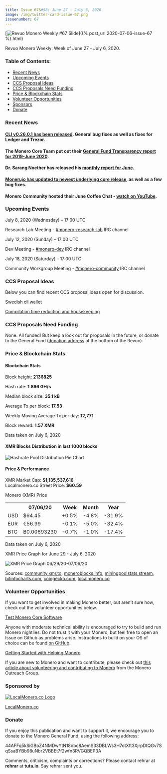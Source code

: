 ```yaml
---
title: Issue 67&#58; June 27 - July 6, 2020
image: /img/twitter-card-issue-67.png
issuenumber: 67
---
```

[<img src="/img/img-issue67.png" alt="Revuo Monero Weekly #67 Slide" class="img-lead">]({% post_url 2020-07-06-issue-67 %}.html)

<p class="text-lead">Revuo Monero Weekly: Week of June 27 - July 6, 2020.</p>
<!--more-->

<h3>Table of Contents:</h3>
<ul class="contents">
    <li><a href="#news">Recent News</a></li>
    <li><a href="#events">Upcoming Events</a></li>
    <li><a href="#ideas">CCS Proposal Ideas</a></li>
    <li><a href="#proposals">CCS Proposals Need Funding</a></li>
    <li><a href="#stats">Price & Blockchain Stats</a></li>
    <li><a href="#volunteer">Volunteer Opportunities</a></li>
    <li><a href="#sponsor">Sponsors</a></li>
    <li><a href="#donate">Donate</a></li>
</ul>

<h3 id="news">Recent News</h3>

<div class="newsbyte">
    <h4><a href="https://www.reddit.com/r/Monero/comments/hindxj/cli_v01601_nitrogen_nebula_released/" target="_blank">CLI v0.26.0.1 has been released</a>. General bug fixes as well as fixes for Ledger and Trezor.</h4>
</div>

<div class="newsbyte">
    <h4>The Monero Core Team put out their <a href="https://web.getmonero.org/2020/06/30/gf-transparency-report.html" target="_blank">General Fund Transparency report for 2019-June 2020</a>.</h4>
</div>

<div class="newsbyte">
    <h4>Dr. Sarang Noether has released his <a href="https://repo.getmonero.org/monero-project/ccs-proposals/-/merge_requests/131#note_10064" target="_blank">monthly report for June</a>.</h4>
</div>

<div class="newsbyte">
    <h4><a href="https://www.reddit.com/r/Monerujo/comments/hm8k00/update_monerujo_v1133_upgrading_to_monero_v01601/" target="_blank">Monerujo has updated to newest underlying core release</a>, as well as a few bug fixes.</h4>
</div>

<div class="newsbyte">
    <h4>Monero Community hosted their June Coffee Chat - <a href="https://youtu.be/MfN1GkkiTtg" target="_blank">watch on YouTube</a>.</h4>
</div>

<h3 id="events">Upcoming Events</h3>

<div class="event">
    <p class="date" markdown="1">July 8, 2020 (Wednesday) – 17:00 UTC</p>
    <p markdown="1">Research Lab Meeting - <a href="irc://chat.freenode.net/#monero-research-lab" target="_blank">#monero-research-lab</a> IRC channel</p>
</div>

<div class="event">
    <p class="date" markdown="1">July 12, 2020 (Sunday) – 17:00 UTC</p>
    <p markdown="1">Dev Meeting - <a href="irc://chat.freenode.net/#monero-dev" target="_blank">#monero-dev</a> IRC channel</p>
</div>

<div class="event">
    <p class="date" markdown="1">July 18, 2020 (Saturday) – 17:00 UTC</p>
    <p markdown="1">Community Workgroup Meeting - <a href="irc://chat.freenode.net/#monero-community" target="_blank">#monero-community</a> IRC channel</p>
</div>

<h3 id="ideas">CCS Proposal Ideas</h3>

<p>Below you can find recent CCS proposal ideas open for discussion.</p>

<div class="proposal">
<p><a href="https://repo.getmonero.org/monero-project/ccs-proposals/-/merge_requests/147" target="_blank">Swedish cli wallet</a></p>
</div>

<div class="proposal">
<p><a href="https://repo.getmonero.org/monero-project/ccs-proposals/-/merge_requests/138" target="_blank">Compilation time reduction and housekeeping</a></p>
</div>

<h3 id="proposals">CCS Proposals Need Funding</h3>

<p>None. All funded! But keep a look out for proposals in the future, or donate to the General Fund (<a href="#donate">donation address</a> at the bottom of the Revuo).</p>

<h3 id="stats">Price & Blockchain Stats</h3>

<h4 class="stat">Blockchain Stats</h4>

<div class="bcstats">
    <p>Block height: <b>2136825</b></p>
    <p>Hash rate: <b>1.866 GH/s</b></p>
    <p>Median block size: <b>35.1 kB</b></p>
    <p>Average Tx per block: <b>17.53</b></p>
    <p>Weekly Moving Average Tx per day: <b>12,771</b></p>
    <p>Block reward: <b>1.57 XMR</b></p>
</div>
<p class="note">Data taken on July 6, 2020</p>

<h4 class="stat">XMR Blocks Distribution in last 1000 blocks</h4>
<p><img src="/img/hashrate-pool-distribution-0706.png" alt="Hashrate Pool Distribution Pie Chart"/></p>

<h4 class="stat">Price & Performance</h4>

<div class="price-intro">XMR Market Cap: <b>$1,135,537,616</b><br>Localmonero.co Street Price: <b>$60.59</b></div>

<p class="table-title">Monero (XMR) Price</p>
<table class="price-table">
  <tr class="row1">
    <th></th>
    <th>07/06/20</th>
    <th>Week</th>
    <th>Month</th>
    <th>Year</th>
  </tr>
  <tr>
    <td data-th="XMR to">USD</td>
    <td data-th="07/06/20">$64.45</td>
    <td data-th="Week" class="green">+0.5%</td>
    <td data-th="Month" class="red">-4.8%</td>
    <td data-th="Year" class="red">-31.9%</td>
  </tr>
  <tr class="row3">
    <td data-th="XMR to">EUR</td>
    <td data-th="07/06/20">€56.99</td>
    <td data-th="Week" class="red">-0.1%</td>
    <td data-th="Month" class="red">-5.0%</td>
    <td data-th="Year" class="red">-32.4%</td>
  </tr>
  <tr>
    <td data-th="XMR to">BTC</td>
    <td data-th="07/06/20">B0.00693230</td>
    <td data-th="Week" class="red">-0.7%</td>
    <td data-th="Month" class="red">-1.0%</td>
    <td data-th="Year" class="red">-17.4%</td>
  </tr>
</table>
<p class="note">Data taken on July 6, 2020</p>

<p class="table-title">XMR Price Graph for June 29 - July 6, 2020</p>

![XMR Price Graph 06/29/20-07/06/20](/img/weekly-chart-0706.png "XMR Price Graph 06/30/20-07/06/20") 

Sources: <a href="https://community.xmr.to/explorer/mainnet/" target="_blank">community.xmr.to</a>, <a href="https://moneroblocks.info/stats/transaction-stats" target="_blank">moneroblocks.info</a>, <a href="https://miningpoolstats.stream/monero" target="_blank">miningpoolstats.stream</a>, <a href="https://bitinfocharts.com/monero/" target="_blank">bitinfocharts.com</a>, <a href="https://www.coingecko.com/" target="_blank">coingecko.com</a>, <a href="https://localmonero.co/" target="_blank">localmonero.co</a>

<h3 id="volunteer">Volunteer Opportunities</h3>

<p>If you want to get involved in making Monero better, but aren’t sure how, check out the volunteer opportunities below.</p>

<div class="newsbyte">
    <p class="date"><a href="https://github.com/monero-project/monero" target="_blank">Test Monero Core Software</a></p>
    <p>Anyone with moderate technical ability is encouraged to try to build and run Monero nightlies. Do not trust it with your Monero, but feel free to open an Issue on Github as problems arise. Instructions to build on your OS of choice can be found <a href="https://github.com/monero-project/monero#compiling-monero-from-source" target="_blank">on GitHub</a>. </p>
</div>

<div class="newsbyte">
    <p class="date"><a href="https://github.com/monero-project/monero" target="_blank">Getting Started with Helping Monero</a></p>
    <p>If you are new to Monero and want to contribute, please check out <a href="https://www.monerooutreach.org/stories/getting-started-helping-monero.php" target="_blank">this article about volunteering and contributing to Monero</a> from the Monero Outreach Group. </p>
</div>

<h3 id="sponsor">Sponsored by</h3>

<p><a href="https://localmonero.co/" target="_blank"><img src="/img/localmonero-logo.png" alt="LocalMonero.co Logo" class="localmonero"></a></p>

<p class="text-center"><a href="https://localmonero.co/" target="_blank">LocalMonero.co</a></p>

<h3 id="donate">Donate</h3>

<p markdown="1">If you enjoy this publication and want to support it, we encourage you to donate to the Monero General Fund, using the following address:</p>

<p class="address" markdown="1">44AFFq5kSiGBoZ4NMDwYtN18obc8AemS33DBLWs3H7otXft3XjrpDtQGv7SqSsaBYBb98uNbr2VBBEt7f2wfn3RVGQBEP3A</p>

<!--p><a href="monero:44AFFq5kSiGBoZ4NMDwYtN18obc8AemS33DBLWs3H7otXft3XjrpDtQGv7SqSsaBYBb98uNbr2VBBEt7f2wfn3RVGQBEP3A" class="qr"><img src="/img/donate-monero.png"></a></p-->

Comments, criticism, complaints or corrections? Please contact rehrar at **rehrar** at **tuta.io**. Say rehrar sent you.